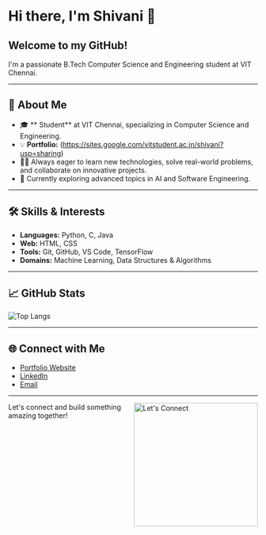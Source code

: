 # Hi there, I'm Shivani 👋


## Welcome to my GitHub!  
I'm a passionate B.Tech Computer Science and Engineering student at VIT Chennai.

---

## 🚀 About Me

- 🎓 ** Student** at VIT Chennai, specializing in Computer Science and Engineering.
- 💡 **Portfolio:** (https://sites.google.com/vitstudent.ac.in/shivani?usp=sharing)
- 👩‍💻 Always eager to learn new technologies, solve real-world problems, and collaborate on innovative projects.
- 🌱 Currently exploring advanced topics in AI and Software Engineering.

---

## 🛠️ Skills & Interests

- **Languages:** Python, C, Java
- **Web:** HTML, CSS
- **Tools:** Git, GitHub, VS Code, TensorFlow
- **Domains:** Machine Learning, Data Structures & Algorithms

---

## 📈 GitHub Stats
![Top Langs](https://github-readme-stats.vercel.app/api/top-langs/?username=Shivani-369&layout=compact&theme=radical)

---

## 🌐 Connect with Me

- [Portfolio Website](https://sites.google.com/vitstudent.ac.in/shivani?usp=sharing)
- [LinkedIn](https://www.linkedin.com/in/suja-shivani-573947337/)
- [Email](mailto:shivani63124@gmail.com)

---

<img src="https://media.giphy.com/media/3o6Zt6ML6BklcajjsA/giphy.gif" width="250" align="right" alt="Let's Connect" />

Let's connect and build something amazing together!
